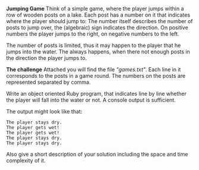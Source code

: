 **Jumping Game**
Think of a simple game, where the player jumps within a row of 
wooden posts on a lake. Each post has a number on it that indicates
where the player should jump to:
The number itself describes the number of posts to jump over, the
(algebraic) sign indicates the direction. On positive numbers the player
jumps to the right, on negative numbers to the left.  

The number of posts is limited, thus it may happen to the player that
he jumps into the water. The always happens, when there not enough posts
in the direction the player jumps to.

**The challenge**
Attached you will find the file *"games.txt"*. Each line in it 
corresponds to the posts in a game round. The numbers on the posts are
represented separated by comma.

Write an object oriented Ruby program, that indicates line by line whether
the player will fall into the water or not. A console output is
sufficient.

The output might look like that:

```
The player stays dry.
The player gets wet!
The player gets wet!
The player stays dry.
The player stays dry.
``` 

Also give a short description of your solution including the space and
time complexity of it.